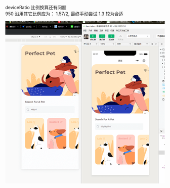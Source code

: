 deviceRatio 比例换算还有问题  
950 沿用其它比例应为： 1.57/2, 最终手动尝试 1.3 较为合适

![最终效果](https://github.com/lilonghe/experiment/blob/master/taro-intro/final.png)